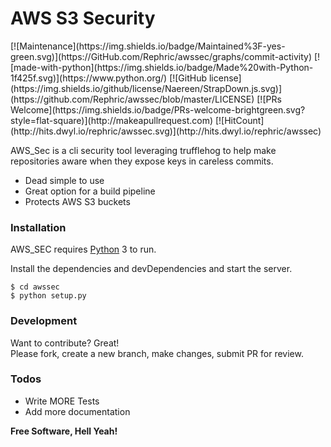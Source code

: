 <h1><a id="AWS_S3_Security_0"></a>AWS S3 Security</h1>
[![Maintenance](https://img.shields.io/badge/Maintained%3F-yes-green.svg)](https://GitHub.com/Rephric/awssec/graphs/commit-activity)
[![made-with-python](https://img.shields.io/badge/Made%20with-Python-1f425f.svg)](https://www.python.org/)
[![GitHub license](https://img.shields.io/github/license/Naereen/StrapDown.js.svg)](https://github.com/Rephric/awssec/blob/master/LICENSE)
[![PRs Welcome](https://img.shields.io/badge/PRs-welcome-brightgreen.svg?style=flat-square)](http://makeapullrequest.com)
[![HitCount](http://hits.dwyl.io/rephric/awssec.svg)](http://hits.dwyl.io/rephric/awssec)
<p>AWS_Sec is a cli security tool leveraging trufflehog to help make repositories aware when they expose keys in careless commits.</p>
<ul>
<li>Dead simple to use</li>
<li>Great option for a build pipeline</li>
<li>Protects AWS S3 buckets</li>
</ul>
<h3><a id="Installation_8"></a>Installation</h3>
<p>AWS_SEC requires <a href="https://python.org/">Python</a> 3 to run.</p>
<p>Install the dependencies and devDependencies and start the server.</p>
<pre><code class="language-sh">$ <span class="hljs-built_in">cd</span> awssec
$ python setup.py
</code></pre>
<h3><a id="Development_18"></a>Development</h3>
<p>Want to contribute? Great!<br>
Please fork, create a new branch, make changes, submit PR for review.</p>
<h3><a id="Todos_22"></a>Todos</h3>
<ul>
<li>Write MORE Tests</li>
<li>Add more documentation</li>
</ul>
<p><strong>Free Software, Hell Yeah!</strong></p>
